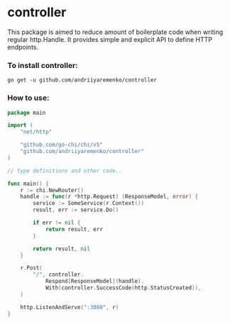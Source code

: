 # controller

This package is aimed to reduce amount of boilerplate code when writing regular http.Handle.
It provides simple and explicit API to define HTTP endpoints.

### To install controller:
`go get -u github.com/andriiyaremenko/controller`

### How to use:
```go
package main

import (
	"net/http"

	"github.com/go-chi/chi/v5"
	"github.com/andriiyaremenko/controller"
)

// type definitions and other code..

func main() {
	r := chi.NewRouter()
	handle := func(r *http.Request) (ResponseModel, error) {
		service := SomeService(r.Context())
		result, err := service.Do()

		if err != nil {
			return result, err
		}

		return result, nil
	}

	r.Post(
		"/", controller.
			Respond[ResponseModel](handle).
			With(controller.SuccessCode(http.StatusCreated)),
	)

	http.ListenAndServe(":3000", r)
}
```
